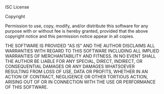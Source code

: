 ISC License

Copyright <YEAR> <OWNER>

Permission to use, copy, modify, and/or distribute this software for any purpose with or without fee is hereby granted, provided that the above copyright notice and this permission notice appear in 
all copies.

THE SOFTWARE IS PROVIDED "AS IS" AND THE AUTHOR DISCLAIMS ALL WARRANTIES WITH REGARD TO THIS SOFTWARE INCLUDING ALL IMPLIED WARRANTIES OF MERCHANTABILITY AND FITNESS. IN NO EVENT SHALL THE AUTHOR BE 
LIABLE FOR ANY SPECIAL, DIRECT, INDIRECT, OR CONSEQUENTIAL DAMAGES OR ANY DAMAGES WHATSOEVER RESULTING FROM LOSS OF USE, DATA OR PROFITS, WHETHER IN AN ACTION OF CONTRACT, NEGLIGENCE OR OTHER 
TORTIOUS ACTION, ARISING OUT OF OR IN CONNECTION WITH THE USE OR PERFORMANCE OF THIS SOFTWARE.

